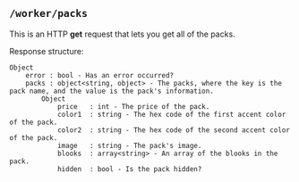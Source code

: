 ## ```/worker/packs```
This is an HTTP **get** request that lets you get all of the packs.

Response structure:   
```
Object
    error : bool - Has an error occurred?
    packs : object<string, object> - The packs, where the key is the pack name, and the value is the pack's information.
        Object
            price   : int - The price of the pack.
            color1  : string - The hex code of the first accent color of the pack.
            color2  : string - The hex code of the second accent color of the pack.
            image   : string - The pack's image.
            blooks  : array<string> - An array of the blooks in the pack.
            hidden  : bool - Is the pack hidden?
```